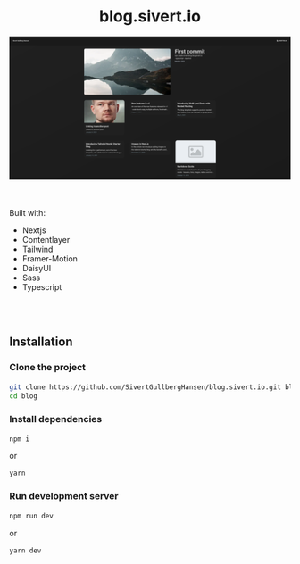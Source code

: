 <div align=center>
<h1>blog.sivert.io</h1>
<img src='docs/screenshot.png' />
</div>

<br />
<br />

Built with:
- Nextjs
- Contentlayer
- Tailwind
- Framer-Motion
- DaisyUI
- Sass
- Typescript

<br />
<br />

## Installation

### Clone the project
```sh
git clone https://github.com/SivertGullbergHansen/blog.sivert.io.git blog
cd blog
```

### Install dependencies
```sh
npm i
```
or
```sh
yarn
```

### Run development server
```sh
npm run dev
```
or
```sh
yarn dev
```
